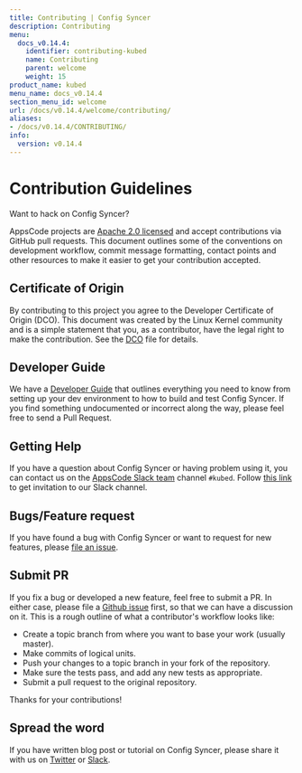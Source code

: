 ```yaml
---
title: Contributing | Config Syncer
description: Contributing
menu:
  docs_v0.14.4:
    identifier: contributing-kubed
    name: Contributing
    parent: welcome
    weight: 15
product_name: kubed
menu_name: docs_v0.14.4
section_menu_id: welcome
url: /docs/v0.14.4/welcome/contributing/
aliases:
- /docs/v0.14.4/CONTRIBUTING/
info:
  version: v0.14.4
---
```


# Contribution Guidelines
Want to hack on Config Syncer?

AppsCode projects are [Apache 2.0 licensed](https://github.com/kubeops/config-syncer/blob/master/LICENSE) and accept contributions via
GitHub pull requests.  This document outlines some of the conventions on
development workflow, commit message formatting, contact points and other
resources to make it easier to get your contribution accepted.

## Certificate of Origin

By contributing to this project you agree to the Developer Certificate of
Origin (DCO). This document was created by the Linux Kernel community and is a
simple statement that you, as a contributor, have the legal right to make the
contribution. See the [DCO](https://github.com/kubeops/config-syncer/blob/master/DCO) file for details.

## Developer Guide

We have a [Developer Guide](/docs/v0.14.4/setup/developer-guide/overview) that outlines everything you need to know from setting up your
dev environment to how to build and test Config Syncer. If you find something undocumented or incorrect along the way,
please feel free to send a Pull Request.

## Getting Help

If you have a question about Config Syncer or having problem using it, you can contact us on the [AppsCode Slack team](https://appscode.slack.com/messages/C6HSHCKBL/details/) channel `#kubed`. Follow [this link](https://slack.appscode.com) to get invitation to our Slack channel.

## Bugs/Feature request

If you have found a bug with Config Syncer or want to request for new features, please [file an issue](https://github.com/kubeops/config-syncer/issues/new).

## Submit PR

If you fix a bug or developed a new feature, feel free to submit a PR. In either case, please file a [Github issue](https://github.com/kubeops/config-syncer/issues/new) first, so that we can have a discussion on it. This is a rough outline of what a contributor's workflow looks like:

- Create a topic branch from where you want to base your work (usually master).
- Make commits of logical units.
- Push your changes to a topic branch in your fork of the repository.
- Make sure the tests pass, and add any new tests as appropriate.
- Submit a pull request to the original repository.

Thanks for your contributions!

## Spread the word

If you have written blog post or tutorial on Config Syncer, please share it with us on [Twitter](https://twitter.com/AppsCodeHQ) or [Slack](https://slack.appscode.com).
